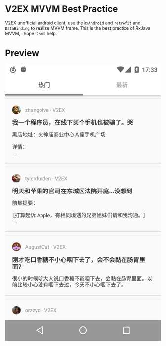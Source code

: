 V2EX MVVM Best Practice
=======================

V2EX unofficial android client, use the ```RxAndroid``` and ```retrofit``` and ```DataBinding``` to realize MVVM frame. This is the best practice of RxJava MVVM, i hope it will help.

# Preview

![home preview](./images/img_home.jpg)